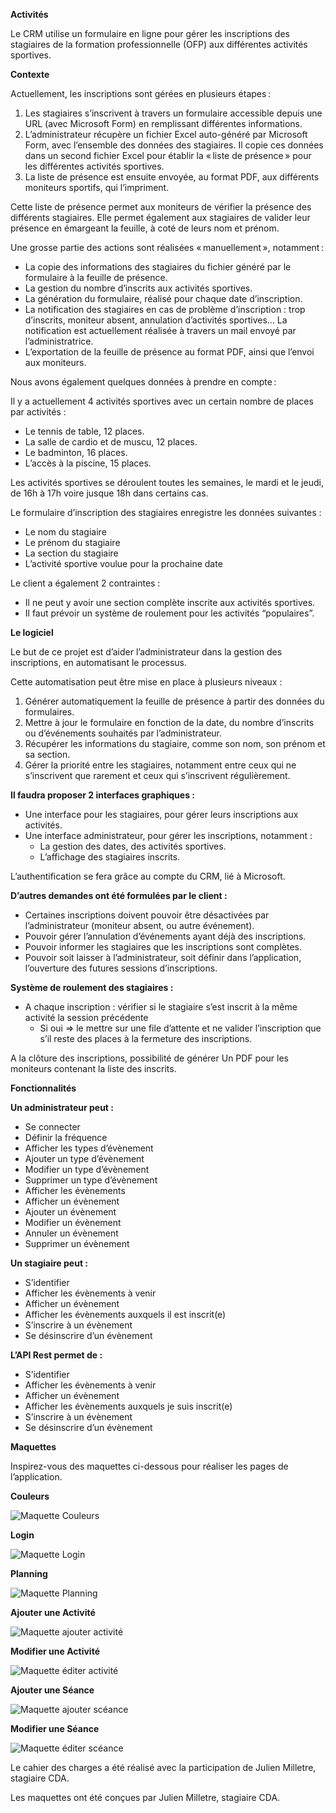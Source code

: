 **Activités**

Le CRM utilise un formulaire en ligne pour gérer les
inscriptions des stagiaires de la formation professionnelle (OFP) aux
différentes activités sportives.

**Contexte**

Actuellement, les inscriptions sont gérées en plusieurs
étapes :

1. Les stagiaires s’inscrivent à
   travers un formulaire accessible depuis une URL (avec Microsoft Form) en
   remplissant différentes informations.
2. L’administrateur récupère un
   fichier Excel auto-généré par Microsoft Form, avec l’ensemble des données
   des stagiaires. Il copie ces données dans un second fichier Excel pour
   établir la « liste de présence » pour les différentes activités sportives.
3. La liste de présence est ensuite
   envoyée, au format PDF, aux différents moniteurs sportifs, qui
   l’impriment.

Cette liste de présence permet aux moniteurs de vérifier la
présence des différents stagiaires. Elle permet également aux stagiaires de
valider leur présence en émargeant la feuille, à coté de leurs nom et prénom.

Une grosse partie des actions sont réalisées « manuellement », notamment :

* La copie des informations des
  stagiaires du fichier généré par le formulaire à la feuille de présence.
* La gestion du nombre d’inscrits
  aux activités sportives.
* La génération du formulaire,
  réalisé pour chaque date d’inscription.
* La notification des stagiaires
  en cas de problème d’inscription : trop d’inscrits, moniteur absent,
  annulation d’activités sportives… La notification est actuellement
  réalisée à travers un mail envoyé par l’administratrice.
* L’exportation de la feuille de
  présence au format PDF, ainsi que l’envoi aux moniteurs.

Nous avons également quelques données à prendre en compte :

Il y a actuellement 4 activités sportives avec un certain
nombre de places par activités :

* Le tennis de table, 12 places.
* La salle de cardio et de muscu,
  12 places.
* Le badminton, 16 places.
* L’accès à la piscine, 15 places.

Les activités sportives se déroulent toutes les semaines, le
mardi et le jeudi, de 16h à 17h voire jusque 18h dans certains cas.

Le formulaire d’inscription des stagiaires enregistre les
données suivantes :

* Le nom du stagiaire
* Le prénom du stagiaire
* La section du stagiaire
* L’activité sportive voulue pour
  la prochaine date

Le client a également 2 contraintes :

* Il ne peut y avoir une section
  complète inscrite aux activités sportives.
* Il faut prévoir un système de
  roulement pour les activités “populaires”.

**Le logiciel**

Le but de ce projet est d’aider l’administrateur dans la
gestion des inscriptions, en automatisant le processus.

Cette automatisation peut être mise en place à plusieurs
niveaux :

1. Générer automatiquement la
   feuille de présence à partir des données du formulaires.
2. Mettre à jour le formulaire en
   fonction de la date, du nombre d’inscrits ou d’événements souhaités par
   l’administrateur.
3. Récupérer les informations du
   stagiaire, comme son nom, son prénom et sa section.
4. Gérer la priorité entre les
   stagiaires, notamment entre ceux qui ne s’inscrivent que rarement et ceux
   qui s’inscrivent régulièrement.

**Il faudra proposer 2 interfaces graphiques :**

* Une interface pour les stagiaires,
  pour gérer leurs inscriptions aux activités.
* Une interface administrateur,
  pour gérer les inscriptions, notamment :
  * La gestion des dates, des
    activités sportives.
  * L’affichage des stagiaires
    inscrits.

L’authentification se fera grâce au compte du CRM, lié à
Microsoft.

**D’autres demandes ont été formulées par le client :**

* Certaines inscriptions doivent
  pouvoir être désactivées par l’administrateur (moniteur absent, ou autre
  événement).
* Pouvoir gérer l’annulation
  d’événements ayant déjà des inscriptions.
* Pouvoir informer les stagiaires
  que les inscriptions sont complètes.
* Pouvoir soit laisser à
  l’administrateur, soit définir dans l’application, l’ouverture des futures
  sessions d’inscriptions.

**Système de roulement des stagiaires :**

* A chaque inscription : vérifier
  si le stagiaire s’est inscrit à la même activité la session précédente
  * Si oui => le mettre sur une
    file d’attente et ne valider l’inscription que s’il reste des places à la
    fermeture des inscriptions.

A la clôture des inscriptions, possibilité de générer Un PDF
pour les moniteurs contenant la liste des inscrits.

**Fonctionnalités**

**Un administrateur peut :**

* Se connecter
* Définir la fréquence
* Afficher les types d’évènement
* Ajouter un type d’évènement
* Modifier un type d’évènement
* Supprimer un type d’évènement
* Afficher les évènements
* Afficher un évènement
* Ajouter un évènement
* Modifier un évènement
* Annuler un évènement
* Supprimer un évènement

**Un stagiaire peut :**

* S’identifier
* Afficher les évènements à venir
* Afficher un évènement
* Afficher les évènements auxquels
  il est inscrit(e)
* S’inscrire à un évènement
* Se désinscrire d’un évènement

**L’API Rest permet de :**

* S’identifier
* Afficher les évènements à venir
* Afficher un évènement
* Afficher les évènements auxquels
  je suis inscrit(e)
* S’inscrire à un évènement
* Se désinscrire d’un évènement

**Maquettes**

Inspirez-vous des maquettes ci-dessous pour réaliser les
pages de l’application.

**Couleurs**


![Maquette Couleurs](./Notes/Images/couleurs.png)

**Login**

![Maquette Login](./Notes/Images/login.png)

**Planning**

![Maquette Planning](./Notes/Images/planning.png)

**Ajouter
une Activité**

![Maquette ajouter activité](./Notes/Images/ajouter%20une%20activité.png)

**Modifier
une Activité**

![Maquette éditer activité](./Notes/Images/modifier%20une%20activité.png)

**Ajouter
une Séance**

![Maquette ajouter scéance](./Notes/Images/ajouter%20une%20séance.png)

**Modifier
une Séance**

![Maquette éditer scéance](./Notes/Images/modifier%20une%20séance.png)

Le cahier des charges a été réalisé avec la participation de
Julien Milletre, stagiaire CDA.

Les maquettes ont été conçues par Julien Milletre, stagiaire
CDA.

